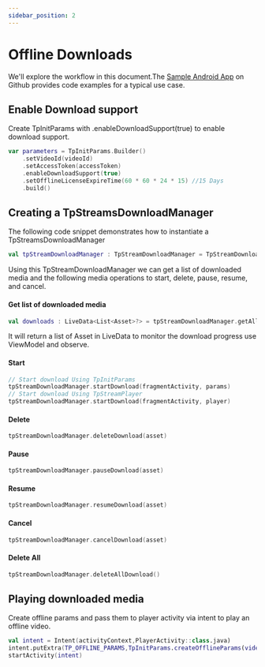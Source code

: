 ```yaml
---
sidebar_position: 2
---
```


# Offline Downloads

We'll explore the workflow in this document.The [Sample Android App](https://github.com/testpress/sample-android-app) on Github provides code examples for a typical use case.

## Enable Download support

Create TpInitParams with .enableDownloadSupport(true) to enable download support.

```kotlin
var parameters = TpInitParams.Builder()
    .setVideoId(videoId)
    .setAccessToken(accessToken)
    .enableDownloadSupport(true)
    .setOfflineLicenseExpireTime(60 * 60 * 24 * 15) //15 Days
    .build()
```

## Creating a TpStreamsDownloadManager

The following code snippet demonstrates how to instantiate a TpStreamsDownloadManager

```kotlin
val tpStreamDownloadManager : TpStreamDownloadManager = TpStreamDownloadManager(activityContext)
```

Using this TpStreamDownloadManager we can get a list of downloaded media and the following media operations to start, delete, pause, resume, and cancel.

#### Get list of downloaded media

```kotlin
val downloads : LiveData<List<Asset>?> = tpStreamDownloadManager.getAllDownloads()
```
It will return a list of Asset in LiveData to monitor the download progress use ViewModel and observe.

#### Start

```kotlin
// Start download Using TpInitParams
tpStreamDownloadManager.startDownload(fragmentActivity, params)
// Start download Using TpStreamPlayer
tpStreamDownloadManager.startDownload(fragmentActivity, player)
```

#### Delete

```kotlin
tpStreamDownloadManager.deleteDownload(asset)
```

#### Pause

``` kotlin
tpStreamDownloadManager.pauseDownload(asset)
```

#### Resume

```kotlin
tpStreamDownloadManager.resumeDownload(asset)
```

#### Cancel

```kotlin
tpStreamDownloadManager.cancelDownload(asset)
```

#### Delete All

```kotlin
tpStreamDownloadManager.deleteAllDownload()
```

## Playing downloaded media

Create offline params and pass them to player activity via intent to play an offline video.

```kotlin
val intent = Intent(activityContext,PlayerActivity::class.java)
intent.putExtra(TP_OFFLINE_PARAMS,TpInitParams.createOfflineParams(video.videoId))
startActivity(intent)
```